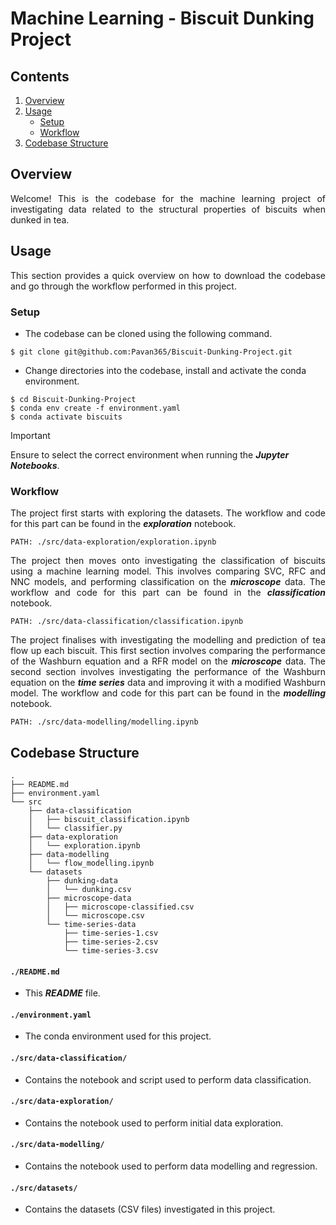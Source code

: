 # Machine Learning - Biscuit Dunking Project

## Contents
1. [Overview](#overview)
2. [Usage](#usage)
    + [Setup](#Setup)
    + [Workflow](#workflow)
3. [Codebase Structure](#codebase-structure)

## Overview
<p align=justify>
Welcome! This is the codebase for the machine learning project of investigating 
data related to the structural properties of biscuits when dunked in tea.
</p>

## Usage
<p align=justify>
This section provides a quick overview on how to download the codebase and go 
through the workflow performed in this project.
</p>

### Setup
+ The codebase can be cloned using the following command.
```
$ git clone git@github.com:Pavan365/Biscuit-Dunking-Project.git
```

+ Change directories into the codebase, install and activate the conda environment.
```
$ cd Biscuit-Dunking-Project
$ conda env create -f environment.yaml
$ conda activate biscuits
```

> [!IMPORTANT]
> Ensure to select the correct environment when running the ***Jupyter Notebooks***.

### Workflow
<p align=justify>
The project first starts with exploring the datasets. The workflow and code for 
this part can be found in the <b><i>exploration</i></b> notebook.
</p>

```
PATH: ./src/data-exploration/exploration.ipynb
```

<p align=justify>
The project then moves onto investigating the classification of biscuits using 
a machine learning model. This involves comparing SVC, RFC and NNC models, and 
performing classification on the <b><i>microscope</i></b> data. The workflow 
and code for this part can be found in the <b><i>classification</i></b> 
notebook.
</p>

```
PATH: ./src/data-classification/classification.ipynb
```

<p align=justify>
The project finalises with investigating the modelling and prediction of tea 
flow up each biscuit. This first section involves comparing the performance of 
the Washburn equation and a RFR model on the <b><i>microscope</i></b> data. The 
second section involves investigating the performance of the Washburn equation 
on the <b><i>time series</i></b> data and improving it with a modified Washburn 
model. The workflow and code for this part can be found in the 
<b><i>modelling</i></b> notebook.
</p>

```
PATH: ./src/data-modelling/modelling.ipynb
```

## Codebase Structure
```
.
├── README.md
├── environment.yaml
└── src
    ├── data-classification
    │   ├── biscuit_classification.ipynb
    │   └── classifier.py
    ├── data-exploration
    │   └── exploration.ipynb
    ├── data-modelling
    │   └── flow_modelling.ipynb
    └── datasets
        ├── dunking-data
        │   └── dunking.csv
        ├── microscope-data
        │   ├── microscope-classified.csv
        │   └── microscope.csv
        └── time-series-data
            ├── time-series-1.csv
            ├── time-series-2.csv
            └── time-series-3.csv
```

#### ```./README.md```
+ This ***README*** file.

#### ```./environment.yaml```
+ The conda environment used for this project.

#### ```./src/data-classification/```
+ Contains the notebook and script used to perform data classification.

#### ```./src/data-exploration/```
+ Contains the notebook used to perform initial data exploration.

#### ```./src/data-modelling/```
+ Contains the notebook used to perform data modelling and regression.

#### ```./src/datasets/```
+ Contains the datasets (CSV files) investigated in this project.